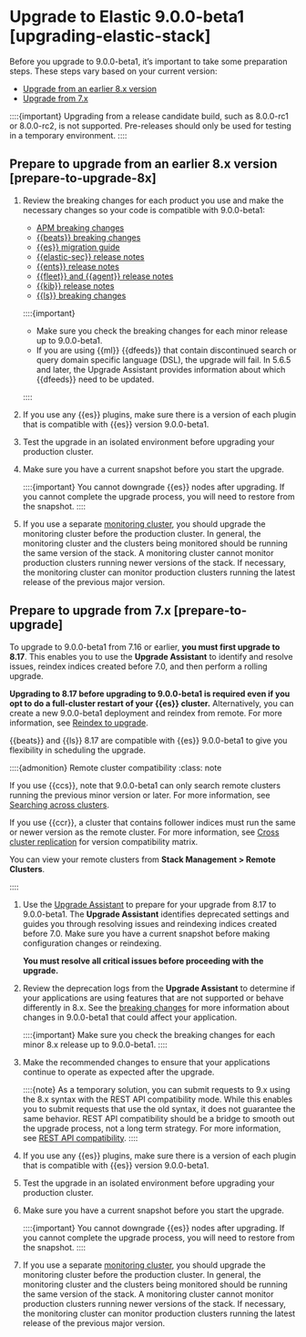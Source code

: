 # Upgrade to Elastic 9.0.0-beta1 [upgrading-elastic-stack]

Before you upgrade to 9.0.0-beta1, it’s important to take some preparation steps. These steps vary based on your current version:

* [Upgrade from an earlier 8.x version](../../../deploy-manage/upgrade/deployment-or-cluster.md#prepare-to-upgrade-8x)
* [Upgrade from 7.x](../../../deploy-manage/upgrade/deployment-or-cluster.md#prepare-to-upgrade)

::::{important}
Upgrading from a release candidate build, such as 8.0.0-rc1 or 8.0.0-rc2, is not supported. Pre-releases should only be used for testing in a temporary environment.
::::



## Prepare to upgrade from an earlier 8.x version [prepare-to-upgrade-8x]

1. Review the breaking changes for each product you use and make the necessary changes so your code is compatible with 9.0.0-beta1:

    * [APM breaking changes](https://www.elastic.co/guide/en/observability/current/apm-breaking.html)
    * [{{beats}} breaking changes](asciidocalypse://docs/beats/docs/release-notes/breaking-changes/beats.md)
    * [{{es}} migration guide](asciidocalypse://docs/elasticsearch/docs/release-notes/breaking-changes/elasticsearch.md)
    * [{{elastic-sec}} release notes](https://www.elastic.co/guide/en/security/current/release-notes.html)
    * [{{ents}} release notes](https://www.elastic.co/guide/en/enterprise-search/current/changelog.html)
    * [{{fleet}} and {{agent}} release notes](asciidocalypse://docs/docs-content/docs/release-notes/fleet.md)
    * [{{kib}} release notes](asciidocalypse://docs/kibana/docs/release-notes/kibana.md)
    * [{{ls}} breaking changes](asciidocalypse://docs/logstash/docs/release-notes/breaking-changes/logstash.md)

    ::::{important}
    * Make sure you check the breaking changes for each minor release up to 9.0.0-beta1.
    * If you are using {{ml}} {{dfeeds}} that contain discontinued search or query domain specific language (DSL), the upgrade will fail. In 5.6.5 and later, the Upgrade Assistant provides information about which {{dfeeds}} need to be updated.

    ::::

2. If you use any {{es}} plugins, make sure there is a version of each plugin that is compatible with {{es}} version 9.0.0-beta1.
3. Test the upgrade in an isolated environment before upgrading your production cluster.
4. Make sure you have a current snapshot before you start the upgrade.

    ::::{important}
    You cannot downgrade {{es}} nodes after upgrading. If you cannot complete the upgrade process, you will need to restore from the snapshot.
    ::::

5. If you use a separate [monitoring cluster](../../../deploy-manage/monitor/stack-monitoring/elasticsearch-monitoring-self-managed.md), you should upgrade the monitoring cluster before the production cluster. In general, the monitoring cluster and the clusters being monitored should be running the same version of the stack. A monitoring cluster cannot monitor production clusters running newer versions of the stack. If necessary, the monitoring cluster can monitor production clusters running the latest release of the previous major version.


## Prepare to upgrade from 7.x [prepare-to-upgrade]

To upgrade to 9.0.0-beta1 from 7.16 or earlier, **you must first upgrade to 8.17**. This enables you to use the **Upgrade Assistant** to identify and resolve issues, reindex indices created before 7.0, and then perform a rolling upgrade.

**Upgrading to 8.17 before upgrading to 9.0.0-beta1 is required even if you opt to do a full-cluster restart of your {{es}} cluster.** Alternatively, you can create a new 9.0.0-beta1 deployment and reindex from remote. For more information, see [Reindex to upgrade](../../../deploy-manage/upgrade/deployment-or-cluster.md#upgrading-reindex).

{{beats}} and {{ls}} 8.17 are compatible with {{es}} 9.0.0-beta1 to give you flexibility in scheduling the upgrade.

::::{admonition} Remote cluster compatibility
:class: note

If you use {{ccs}}, note that 9.0.0-beta1 can only search remote clusters running the previous minor version or later. For more information, see [Searching across clusters](../../../solutions/search/cross-cluster-search.md).

If you use {{ccr}}, a cluster that contains follower indices must run the same or newer version as the remote cluster. For more information, see [Cross cluster replication](../../../deploy-manage/tools/cross-cluster-replication.md) for version compatibility matrix.

You can view your remote clusters from **Stack Management > Remote Clusters**.

::::


1. Use the [Upgrade Assistant](https://www.elastic.co/guide/en/kibana/8.17/upgrade-assistant.html) to prepare for your upgrade from 8.17 to 9.0.0-beta1. The **Upgrade Assistant** identifies deprecated settings and guides you through resolving issues and reindexing indices created before 7.0. Make sure you have a current snapshot before making configuration changes or reindexing.

    **You must resolve all critical issues before proceeding with the upgrade.**

2. Review the deprecation logs from the **Upgrade Assistant** to determine if your applications are using features that are not supported or behave differently in 8.x. See the [breaking changes](https://www.elastic.co/guide/en/elastic-stack/current/elastic-stack-breaking-changes.html) for more information about changes in 9.0.0-beta1 that could affect your application.

    ::::{important}
    Make sure you check the breaking changes for each minor 8.x release up to 9.0.0-beta1.
    ::::

3. Make the recommended changes to ensure that your applications continue to operate as expected after the upgrade.

    ::::{note}
    As a temporary solution, you can submit requests to 9.x using the 8.x syntax with the REST API compatibility mode. While this enables you to submit requests that use the old syntax, it does not guarantee the same behavior. REST API compatibility should be a bridge to smooth out the upgrade process, not a long term strategy. For more information, see [REST API compatibility](asciidocalypse://docs/elasticsearch/docs/reference/elasticsearch/rest-apis/compatibility.md).
    ::::

4. If you use any {{es}} plugins, make sure there is a version of each plugin that is compatible with {{es}} version 9.0.0-beta1.
5. Test the upgrade in an isolated environment before upgrading your production cluster.
6. Make sure you have a current snapshot before you start the upgrade.

    ::::{important}
    You cannot downgrade {{es}} nodes after upgrading. If you cannot complete the upgrade process, you will need to restore from the snapshot.
    ::::

7. If you use a separate [monitoring cluster](../../../deploy-manage/monitor/stack-monitoring/elasticsearch-monitoring-self-managed.md), you should upgrade the monitoring cluster before the production cluster. In general, the monitoring cluster and the clusters being monitored should be running the same version of the stack. A monitoring cluster cannot monitor production clusters running newer versions of the stack. If necessary, the monitoring cluster can monitor production clusters running the latest release of the previous major version.

